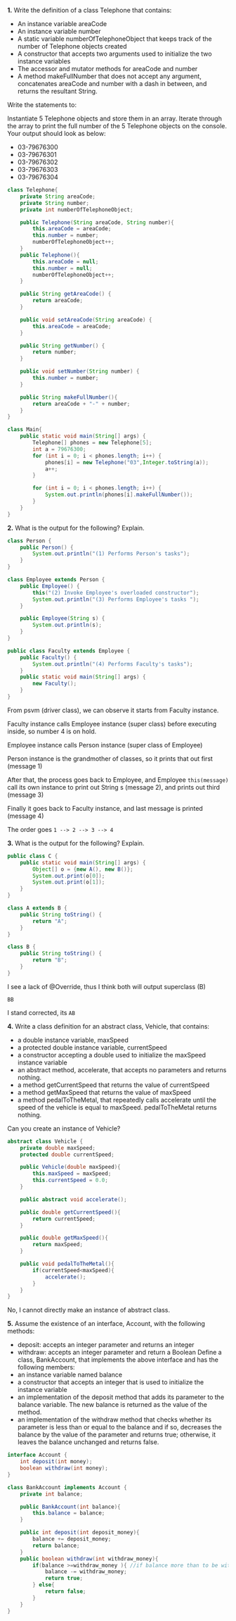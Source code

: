 **1.** Write the definition of a class Telephone that contains:
   - An instance variable areaCode
   - An instance variable number
   - A static variable numberOfTelephoneObject that keeps track of the number of Telephone 
   objects created
   - A constructor that accepts two arguments used to initialize the two instance variables
   - The accessor and mutator methods for areaCode and number
   - A method makeFullNumber that does not accept any argument, concatenates areaCode
   and number with a dash in between, and returns the resultant String.

Write the statements to:

Instantiate 5 Telephone objects and store them in an array. Iterate through the array to
print the full number of the 5 Telephone objects on the console. Your output should look
as below:
- 03-79676300
- 03-79676301
- 03-79676302
- 03-79676303
- 03-79676304


```java
class Telephone{
    private String areaCode;
    private String number;
    private int numberOfTelephoneObject;

    public Telephone(String areaCode, String number){
        this.areaCode = areaCode;
        this.number = number;
        numberOfTelephoneObject++;
    }
    public Telephone(){
        this.areaCode = null;
        this.number = null;
        numberOfTelephoneObject++;
    }

    public String getAreaCode() {
        return areaCode;
    }

    public void setAreaCode(String areaCode) {
        this.areaCode = areaCode;
    }

    public String getNumber() {
        return number;
    }

    public void setNumber(String number) {
        this.number = number;
    }

    public String makeFullNumber(){
        return areaCode + "-" + number;
    }
}

class Main{
    public static void main(String[] args) {
        Telephone[] phones = new Telephone[5];
        int a = 79676300;
        for (int i = 0; i < phones.length; i++) {
            phones[i] = new Telephone("03",Integer.toString(a));
            a++;
        }

        for (int i = 0; i < phones.length; i++) {
            System.out.println(phones[i].makeFullNumber());
        }
    }
}
```
**2.** What is the output for the following? Explain.
```java
class Person {
    public Person() {
        System.out.println("(1) Performs Person's tasks");
    }
}

class Employee extends Person {
    public Employee() {
        this("(2) Invoke Employee's overloaded constructor");
        System.out.println("(3) Performs Employee's tasks ");
    }

    public Employee(String s) {
        System.out.println(s);
    }
}

public class Faculty extends Employee {
    public Faculty() {
        System.out.println("(4) Performs Faculty's tasks"); 
    }
    public static void main(String[] args) {
        new Faculty();
    }
}
```

From psvm (driver class), we can observe it starts from Faculty instance.

Faculty instance calls Employee instance (super class) before executing inside, so number 4 is on hold.

Employee instance calls Person instance (super class of Employee)

Person instance is the grandmother of classes, so it prints that out first (message 1)

After that, the process goes back to Employee, and Employee `this(message)` call its own instance to print out String s (message 2), and prints out third (message 3)

Finally it goes back to Faculty instance, and last message is printed (message 4)

The order goes `1 --> 2 --> 3 --> 4`


**3.** What is the output for the following? Explain.
```java
public class C {
    public static void main(String[] args) {
        Object[] o = {new A(), new B()};
        System.out.print(o[0]);
        System.out.print(o[1]);
    }
}

class A extends B {
    public String toString() {
        return "A";
    }
}

class B {
    public String toString() {
        return "B";
    }
}
```

I see a lack of @Override, thus I think both will output superclass (B)

`BB`

I stand corrected, its `AB`

**4.** Write a class definition for an abstract class, Vehicle, that contains:
   - a double instance variable, maxSpeed
   - a protected double instance variable, currentSpeed
   - a constructor accepting a double used to initialize the maxSpeed instance variable
   - an abstract method, accelerate, that accepts no parameters and returns nothing.
   - a method getCurrentSpeed that returns the value of currentSpeed
   - a method getMaxSpeed that returns the value of maxSpeed
   - a method pedalToTheMetal, that repeatedly calls accelerate until the speed of the vehicle
   is equal to maxSpeed. pedalToTheMetal returns nothing.

Can you create an instance of Vehicle?

```java
abstract class Vehicle {
    private double maxSpeed;
    protected double currentSpeed;

    public Vehicle(double maxSpeed){
        this.maxSpeed = maxSpeed;
        this.currentSpeed = 0.0;
    }

    public abstract void accelerate();

    public double getCurrentSpeed(){
        return currentSpeed;
    }

    public double getMaxSpeed(){
        return maxSpeed;
    }

    public void pedalToTheMetal(){
        if(currentSpeed<maxSpeed){
            accelerate();
        }
    }
}
```
No, I cannot directly make an instance of abstract class.

**5.** Assume the existence of an interface, Account, with the following methods:
   - deposit: accepts an integer parameter and returns an integer
   - withdraw: accepts an integer parameter and return a Boolean
   Define a class, BankAccount, that implements the above interface and has the following
   members:
   - an instance variable named balance
   - a constructor that accepts an integer that is used to initialize the instance variable
   - an implementation of the deposit method that adds its parameter to the balance
   variable. The new balance is returned as the value of the method.
   - an implementation of the withdraw method that checks whether its parameter is less
   than or equal to the balance and if so, decreases the balance by the value of the
   parameter and returns true; otherwise, it leaves the balance unchanged and returns
   false.
```java
interface Account {
    int deposit(int money);
    boolean withdraw(int money);
}

class BankAccount implements Account {
    private int balance;

    public BankAccount(int balance){
        this.balance = balance;
    }

    public int deposit(int deposit_money){
        balance += deposit_money;
        return balance;
    }
    public boolean withdraw(int withdraw_money){
        if(balance >=withdraw_money ){ //if balance more than to be withdrawed
            balance -= withdraw_money;
            return true;
        } else{
            return false;
        }
    }
}
```